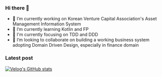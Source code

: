 ### Hi there 👋
- 🔭 I’m currently working on Korean Venture Capital Association's Asset Management Information System
- 🌱 I’m currently learning Kotlin and FP
- 🎯 I'm currently focusing on TDD and DDD
- 👯 I’m looking to collaborate on building a working business system adopting Domain Driven Design, especially in finance domain

### Latest post
[![Velog's GitHub stats](https://velog-readme-stats.vercel.app/api?name=aryumka)](https://github.com/eungyeole/velog-readme-stats)
